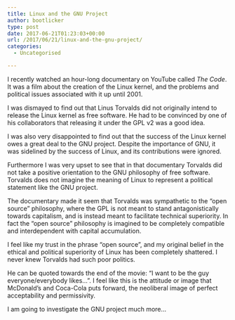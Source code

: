 ```yaml
---
title: Linux and the GNU Project
author: bootlicker
type: post
date: 2017-06-21T01:23:03+00:00
url: /2017/06/21/linux-and-the-gnu-project/
categories:
  - Uncategorised

---
```

I recently watched an hour-long documentary on YouTube called _The Code_. It was a film about the creation of the Linux kernel, and the problems and political issues associated with it up until 2001.

I was dismayed to find out that Linus Torvalds did not originally intend to release the Linux kernel as free software. He had to be convinced by one of his collaborators that releasing it under the GPL v2 was a good idea.

I was also very disappointed to find out that the success of the Linux kernel owes a great deal to the GNU project. Despite the importance of GNU, it was sidelined by the success of Linux, and its contributions were ignored.

Furthermore I was very upset to see that in that documentary Torvalds did not take a positive orientation to the GNU philosophy of free software. Torvalds does not imagine the meaning of Linux to represent a political statement like the GNU project.

The documentary made it seem that Torvalds was sympathetic to the &#8220;open source&#8221; philosophy, where the GPL is not meant to stand antagonistically towards capitalism, and is instead meant to facilitate technical superiority. In fact the &#8220;open source&#8221; philosophy is imagined to be completely compatible and interdependent with capital accumulation.

I feel like my trust in the phrase &#8220;open source&#8221;, and my original belief in the ethical and political superiority of Linux has been completely shattered. I never knew Torvalds had such poor politics.

He can be quoted towards the end of the movie: &#8220;I want to be the guy everyone/everybody likes&#8230;&#8221;. I feel like this is the attitude or image that McDonald&#8217;s and Coca-Cola puts forward, the neoliberal image of perfect acceptability and permissivity.

I am going to investigate the GNU project much more&#8230;